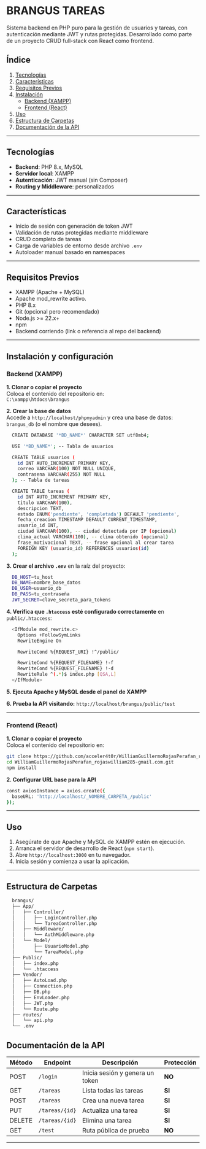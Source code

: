 
# BRANGUS TAREAS

Sistema backend en PHP puro para la gestión de usuarios y tareas, con autenticación mediante JWT y rutas protegidas. Desarrollado como parte de un proyecto CRUD full-stack con React como frontend.

## Índice

1. [Tecnologías](#tecnologías)  
2. [Características](#características)  
3. [Requisitos Previos](#requisitos-previos)  
4. [Instalación](#instalación)  
   - [Backend (XAMPP)](#backend-xampp)  
   - [Frontend (React)](#frontend-react)  
5. [Uso](#uso)  
6. [Estructura de Carpetas](#estructura-de-carpetas)  
7. [Documentación de la API](#documentación-de-la-api)

---
## Tecnologías

- **Backend**: PHP 8.x, MySQL  
- **Servidor local**: XAMPP
- **Autenticación**: JWT manual (sin Composer)
- **Routing y Middleware**: personalizados

---

## Características

- Inicio de sesión con generación de token JWT  
- Validación de rutas protegidas mediante middleware  
- CRUD completo de tareas  
- Carga de variables de entorno desde archivo `.env`  
- Autoloader manual basado en namespaces  

---

## Requisitos Previos

- XAMPP (Apache + MySQL)
- Apache mod_rewrite activo.
- PHP 8.x
- Git (opcional pero recomendado)
- Node.js >= 22.x+
- npm
- Backend corriendo (link o referencia al repo del backend)

---

## Instalación y configuración

### Backend (XAMPP)

**1. Clonar o copiar el proyecto**  
   Coloca el contenido del repositorio en:  
   `C:\xampp\htdocs\brangus`

**2. Crear la base de datos**  
   Accede a `http://localhost/phpmyadmin` y crea una base de datos:  
   `brangus_db` (o el nombre que desees).

  ```bash
    CREATE DATABASE '*BD_NAME*' CHARACTER SET utf8mb4; 

    USE '*BD_NAME*'; -- Tabla de usuarios 

    CREATE TABLE usuarios ( 
      id INT AUTO_INCREMENT PRIMARY KEY, 
      correo VARCHAR(100) NOT NULL UNIQUE, 
      contrasena VARCHAR(255) NOT NULL 
    ); -- Tabla de tareas 

    CREATE TABLE tareas ( 
      id INT AUTO_INCREMENT PRIMARY KEY, 
      titulo VARCHAR(100), 
      descripcion TEXT, 
      estado ENUM('pendiente', 'completada') DEFAULT 'pendiente', 
      fecha_creacion TIMESTAMP DEFAULT CURRENT_TIMESTAMP, 
      usuario_id INT, 
      ciudad VARCHAR(100), -- ciudad detectada por IP (opcional) 
      clima_actual VARCHAR(100), -- clima obtenido (opcional) 
      frase_motivacional TEXT, -- frase opcional al crear tarea 
      FOREIGN KEY (usuario_id) REFERENCES usuarios(id) 
    ); 
  ```

**3. Crear el archivo `.env`** en la raíz del proyecto:

```bash
  DB_HOST=tu_host
  DB_NAME=nombre_base_datos
  DB_USER=usuario_db
  DB_PASS=tu_contraseña
  JWT_SECRET=clave_secreta_para_tokens
```

**4. Verifica que `.htaccess` esté configurado correctamente** en `public/.htaccess`:
```bash
  <IfModule mod_rewrite.c>
    Options +FollowSymLinks
    RewriteEngine On

    RewriteCond %{REQUEST_URI} !^/public/

    RewriteCond %{REQUEST_FILENAME} !-f
    RewriteCond %{REQUEST_FILENAME} !-d
    RewriteRule ^(.*)$ index.php [QSA,L]
  </IfModule>

```

**5. Ejecuta Apache y MySQL desde el panel de XAMPP**

**6. Prueba la API visitando:** `http://localhost/brangus/public/test`

---

### Frontend (React)

**1. Clonar o copiar el proyecto**  
   Coloca el contenido del repositorio en:  
  ```bash
  git clone https://github.com/acceler4t0r/WilliamGuillermoRojasPerafan_rojaswilliam285-gmail.com.git
  cd WilliamGuillermoRojasPerafan_rojaswilliam285-gmail.com.git
  npm install
  ```

**2. Configurar URL base para la API**  
  ```bash
  const axiosInstance = axios.create({
    baseURL: 'http://localhost/_NOMBRE_CARPETA_/public'
  });
  ```
---

## Uso

1. Asegúrate de que Apache y MySQL de XAMPP estén en ejecución.
2. Arranca el servidor de desarrollo de React (`npm start`).
3. Abre `http://localhost:3000` en tu navegador.
4. Inicia sesión y comienza a usar la aplicación.

---

## Estructura de Carpetas
```bash
  brangus/
  ├── App/
  │   ├── Controller/
  │   │   ├── LoginController.php
  │   │   └── TareaController.php
  │   ├── Middleware/
  │   │   └── AuthMiddleware.php
  │   └── Model/
  │       ├── UsuarioModel.php
  │       └── TareaModel.php
  ├── Public/
  │   ├── index.php
  │   └── .htaccess
  ├── Vendor/
  │   ├── AutoLoad.php
  │   ├── Connection.php
  │   ├── DB.php
  │   ├── EnvLoader.php
  │   ├── JWT.php
  │   └── Route.php
  ├── routes/
  │   └── api.php
  └── .env
```

## Documentación de la API

| Método | Endpoint             | Descripción                   | Protección|
| ------ | -------------------- | ---------------------         |---------- |
| POST   | `/login`             |Inicia sesión y genera un token|   **NO**  |
| GET    | `/tareas`            |Lista todas las tareas         |   **SI**  |
| POST   | `/tareas`            |Crea una nueva tarea           |   **SI**  | 
| PUT    | `/tareas/{id}`       |Actualiza una tarea            |   **SI**  |
| DELETE | `/tareas/{id}`       |Elimina una tarea              |   **SI**  |
| GET    | `/test`              |Ruta pública de prueba         |   **NO**  |


---


